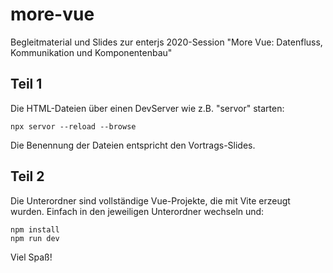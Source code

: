 # more-vue
Begleitmaterial und Slides zur enterjs 2020-Session "More Vue: Datenfluss, Kommunikation und Komponentenbau"

## Teil 1
Die HTML-Dateien über einen DevServer wie z.B. "servor" starten:

```npx servor --reload --browse```

Die Benennung der Dateien entspricht den Vortrags-Slides. 

## Teil 2
Die Unterordner sind vollständige Vue-Projekte, die mit Vite erzeugt wurden. Einfach in den jeweiligen Unterordner wechseln und:

```
npm install
npm run dev
```

Viel Spaß!
